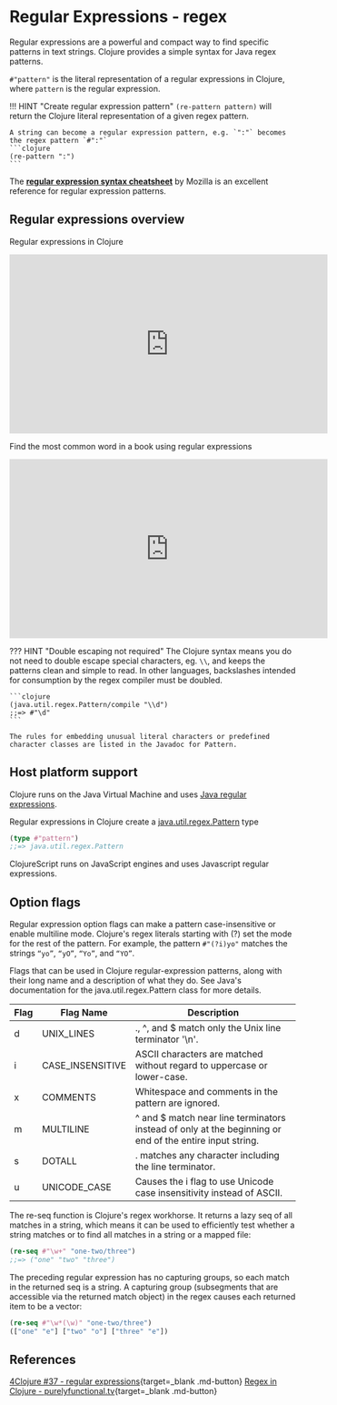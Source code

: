 # Regular Expressions - regex

Regular expressions are a powerful and compact way to find specific patterns in text strings. Clojure provides a simple syntax for Java regex patterns.

`#"pattern"` is the literal representation of a regular expressions in Clojure, where `pattern` is the regular expression.

!!! HINT "Create regular expression pattern"
    `(re-pattern pattern)` will return the Clojure literal representation of a given regex pattern.

    A string can become a regular expression pattern, e.g. `":"` becomes the regex pattern `#":"`
    ```clojure
    (re-pattern ":")
    ```

The **[regular expression syntax cheatsheet](https://developer.mozilla.org/en-US/docs/Web/JavaScript/Guide/Regular_Expressions/Cheatsheet)** by Mozilla is an excellent reference for regular expression patterns.

## Regular expressions overview

Regular expressions in Clojure

<p style="text-align:center">
<iframe width="560" height="315" src="https://www.youtube.com/embed/iTimmZcNToY" title="YouTube video player" frameborder="0" allow="accelerometer; autoplay; clipboard-write; encrypted-media; gyroscope; picture-in-picture" allowfullscreen></iframe>
</p>

Find the most common word in a book using regular expressions

<p style="text-align:center">
<iframe width="560" height="315" src="https://www.youtube.com/embed/hpz2vHaTz44" title="YouTube video player" frameborder="0" allow="accelerometer; autoplay; clipboard-write; encrypted-media; gyroscope; picture-in-picture" allowfullscreen></iframe>
</p>

??? HINT "Double escaping not required"
    The Clojure syntax means you do not need to double escape special characters, eg. `\\`, and keeps the patterns clean and simple to read. In other languages, backslashes intended for consumption by the regex compiler must be doubled.

    ```clojure
    (java.util.regex.Pattern/compile "\\d")
    ;;=> #"\d"
    ```

    The rules for embedding unusual literal characters or predefined character classes are listed in the Javadoc for Pattern.

## Host platform support

Clojure runs on the Java Virtual Machine and uses [Java regular expressions](https://docs.oracle.com/en/java/javase/11/docs/api/java.base/java/util/regex/package-summary.html).

Regular expressions in Clojure create a [java.util.regex.Pattern](https://docs.oracle.com/en/java/javase/11/docs/api/java.base/java/util/regex/Pattern.html) type

```clojure
(type #"pattern")
;;=> java.util.regex.Pattern
```

ClojureScript runs on JavaScript engines and uses Javascript regular expressions.

## Option flags

Regular expression option flags can make a pattern case-insensitive or enable multiline mode. Clojure's regex literals starting with (?<flag>) set the mode for the rest of the pattern. For example, the pattern `#"(?i)yo"` matches the strings `“yo”`, `“yO”`, `“Yo”`, and `“YO”`.

Flags that can be used in Clojure regular-expression patterns, along with their long name and a description of what they do. See Java's documentation for the java.util.regex.Pattern class for more details.

| Flag | Flag Name        | Description                                                                                             |
|------|------------------|---------------------------------------------------------------------------------------------------------|
| d    | UNIX_LINES       | ., ^, and $ match only the Unix line terminator '\n'.                                                   |
| i    | CASE_INSENSITIVE | ASCII characters are matched without regard to uppercase or lower-case.                                 |
| x    | COMMENTS         | Whitespace and comments in the pattern are ignored.                                                     |
| m    | MULTILINE        | ^ and $ match near line terminators instead of only at the beginning or end of the entire input string. |
| s    | DOTALL           | . matches any character including the line terminator.                                                  |
| u    | UNICODE_CASE     | Causes the i flag to use Unicode case insensitivity instead of ASCII.                                   |

The re-seq function is Clojure's regex workhorse. It returns a lazy seq of all matches in a string, which means it can be used to efficiently test whether a string matches or to find all matches in a string or a mapped file:

```clojure
(re-seq #"\w+" "one-two/three")
;;=> ("one" "two" "three")
```

The preceding regular expression has no capturing groups, so each match in the returned seq is a string. A capturing group (subsegments that are accessible via the returned match object) in the regex causes each returned item to be a vector:

```clojure
(re-seq #"\w*(\w)" "one-two/three")
(["one" "e"] ["two" "o"] ["three" "e"])
```

## References

[4Clojure #37 - regular expressions](https://github.com/practicalli/four-clojure/blob/master/src/four_clojure/037_regular_expression.clj){target=_blank .md-button}
[Regex in Clojure - purelyfunctional.tv](http://www.lispcast.com/clojure-regex){target=_blank .md-button}
